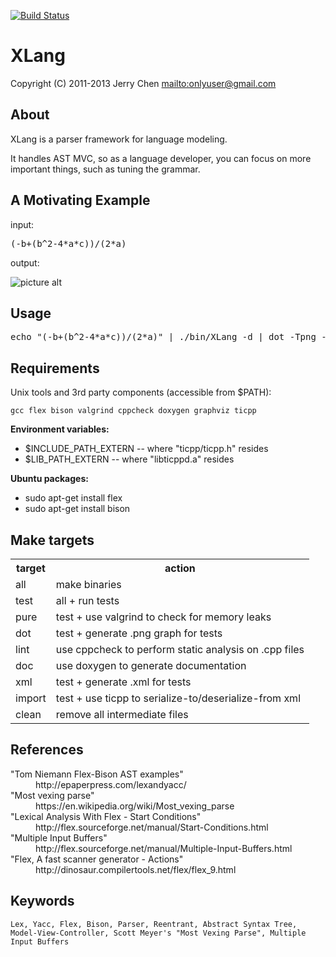 [![Build Status](https://secure.travis-ci.org/onlyuser/XLang.png)](http://travis-ci.org/onlyuser/XLang)

XLang
=====

Copyright (C) 2011-2013 Jerry Chen <mailto:onlyuser@gmail.com>

About
-----

XLang is a parser framework for language modeling.

It handles AST MVC, so as a language developer, you can focus on more important things, such as tuning the grammar.

A Motivating Example
--------------------

input:
<pre>
(-b+(b^2-4*a*c))/(2*a)
</pre>

output:

![picture alt](https://sites.google.com/site/onlyuser/files/ast_math.png "ast_math")

Usage
-----

<pre>
echo "(-b+(b^2-4*a*c))/(2*a)" | ./bin/XLang -d | dot -Tpng -oquadratic.png
</pre>

Requirements
------------

Unix tools and 3rd party components (accessible from $PATH):

    gcc flex bison valgrind cppcheck doxygen graphviz ticpp

**Environment variables:**

* $INCLUDE_PATH_EXTERN -- where "ticpp/ticpp.h" resides
* $LIB_PATH_EXTERN     -- where "libticppd.a" resides

**Ubuntu packages:**

* sudo apt-get install flex
* sudo apt-get install bison

Make targets
------------

<table>
    <tr><th> target </th><th> action                                                </th></tr>
    <tr><td> all    </td><td> make binaries                                         </td></tr>
    <tr><td> test   </td><td> all + run tests                                       </td></tr>
    <tr><td> pure   </td><td> test + use valgrind to check for memory leaks         </td></tr>
    <tr><td> dot    </td><td> test + generate .png graph for tests                  </td></tr>
    <tr><td> lint   </td><td> use cppcheck to perform static analysis on .cpp files </td></tr>
    <tr><td> doc    </td><td> use doxygen to generate documentation                 </td></tr>
    <tr><td> xml    </td><td> test + generate .xml for tests                        </td></tr>
    <tr><td> import </td><td> test + use ticpp to serialize-to/deserialize-from xml </td></tr>
    <tr><td> clean  </td><td> remove all intermediate files                         </td></tr>
</table>

References
----------

<dl>
    <dt>"Tom Niemann Flex-Bison AST examples"</dt>
    <dd>http://epaperpress.com/lexandyacc/</dd>
    <dt>"Most vexing parse"</dt>
    <dd>https://en.wikipedia.org/wiki/Most_vexing_parse</dd>
    <dt>"Lexical Analysis With Flex - Start Conditions"</dt>
    <dd>http://flex.sourceforge.net/manual/Start-Conditions.html</dd>
    <dt>"Multiple Input Buffers"</dt>
    <dd>http://flex.sourceforge.net/manual/Multiple-Input-Buffers.html</dd>
    <dt>"Flex, A fast scanner generator - Actions"</dt>
    <dd>http://dinosaur.compilertools.net/flex/flex_9.html</dd>
</dl>

Keywords
--------

    Lex, Yacc, Flex, Bison, Parser, Reentrant, Abstract Syntax Tree, Model-View-Controller, Scott Meyer's "Most Vexing Parse", Multiple Input Buffers

